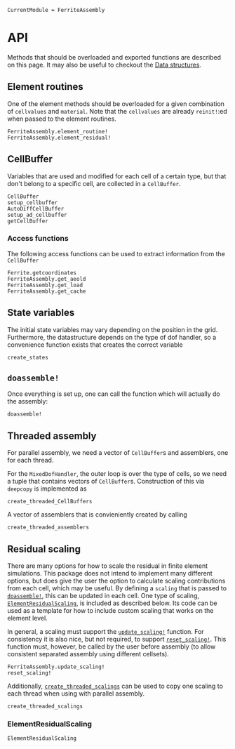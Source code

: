 ```@meta
CurrentModule = FerriteAssembly
```

# API
Methods that should be overloaded and exported functions are described on this page.
It may also be useful to checkout the [Data structures](@ref).

## Element routines
One of the element methods should be overloaded for a given combination of `cellvalues`
and `material`. 
Note that the `cellvalues` are already `reinit!`:ed when passed to the element routines. 
```@docs
FerriteAssembly.element_routine!
FerriteAssembly.element_residual!
```

## CellBuffer
Variables that are used and modified for each cell of a certain type, 
but that don't belong to a specific cell, are collected in a `CellBuffer`.
```@docs
CellBuffer
setup_cellbuffer
AutoDiffCellBuffer
setup_ad_cellbuffer
getCellBuffer
```

### Access functions
The following access functions can be used to extract information from the 
`CellBuffer`
```@docs
Ferrite.getcoordinates
FerriteAssembly.get_aeold
FerriteAssembly.get_load
FerriteAssembly.get_cache
```

## State variables
The initial state variables may vary depending on the position in the grid.
Furthermore, the datastructure depends on the type of dof handler, so
a convenience function exists that creates the correct variable
```@docs
create_states
```

## `doassemble!`
Once everything is set up, one can call the function which will actually 
do the assembly:
```@docs
doassemble!
```

## Threaded assembly
For parallel assembly, we need a vector of `CellBuffer`s and assemblers, 
one for each thread. 

For the `MixedDofHandler`, the outer loop is over the type of cells,
so we need a tuple that contains vectors of `CellBuffer`s. 
Construction of this via `deepcopy` is implemented as
```@docs
create_threaded_CellBuffers
```

A vector of assemblers that is convieniently created by calling 
```@docs
create_threaded_assemblers
```

## Residual scaling
There are many options for how to scale the residual in finite element simulations.
This package does not intend to implement many different options, but does give the 
user the option to calculate scaling contributions from each cell, which may be useful.
By defining a `scaling` that is passed to [`doassemble!`](@ref), this can be updated in each cell. 
One type of scaling, [`ElementResidualScaling`](@ref), is included as described below.
Its code can be used as a template 
for how to include custom scaling that works on the element level. 

In general, a scaling must support the [`update_scaling!`](@ref) function.
For consistency it is also nice, but not required,
to support [`reset_scaling!`](@ref). This function must, however, be called by the user
before assembly (to allow consistent separated assembly using different cellsets). 
```@docs
FerriteAssembly.update_scaling!
reset_scaling!
```

Additionally, [`create_threaded_scalings`](@ref) can be used to copy one scaling to each thread
when using with parallel assembly. 
```@docs
create_threaded_scalings
```

### ElementResidualScaling
```@docs
ElementResidualScaling
```
